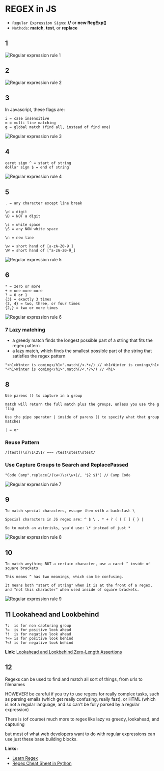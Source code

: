 # REGEX in JS

- `Regular Expression Signs`: **//** or **new RegExp()**
- `Methods`: **match**, **test**, or **replace**

## 1
![Regular expression rule 1](./img/regex1.png)

## 2
![Regular expression rule 2](./img/regex2.png)

## 3
In Javascript, these flags are:
```
i = case insensitive
m = multi line matching
g = global match (find all, instead of find one)
```

![Regular expression rule 3](./img/regex3.png)

## 4
```
caret sign ^ = start of string
dollar sign $ = end of string
```

![Regular expression rule 4](./img/regex4.png)

## 5
```
. = any character except line break

\d = digit
\D = NOT a digit

\s = white space
\S = any NON white space

\n = new line

\w = short hand of [a-zA-Z0-9_]
\W = short hand of [^a-zA-Z0-9_]
```

![Regular expression rule 5](./img/regex5.png)

## 6
```
* = zero or more
+ = one more more 
? = 0 or 1 
{3} = exactly 3 times 
{2, 4} = two, three, or four times 
{2,} = two or more times
```

![Regular expression rule 6](./img/regex6.png)

### 7 Lazy matching

- a greedy match finds the longest possible part of a string that fits the regex pattern
- a lazy match, which finds the smallest possible part of the string that satisfies the regex pattern

```
"<h1>Winter is coming</h1>".match(/<.*>/) // <h1>Winter is coming</h1>
"<h1>Winter is coming</h1>".match(/<.*?>/) // <h1>
```

## 8
```
Use parens () to capture in a group

match will return the full match plus the groups, unless you use the g flag

Use the pipe operator | inside of parens () to specify what that group matches

| = or
```

### Reuse Pattern
```
/(test)(\s)\1\2\1/ === /test\stest\stest/
```

### Use Capture Groups to Search and ReplacePassed

```
"Code Camp".replace(/(\w+)\s(\w+)/, '$2 $1') // Camp Code
```

![Regular expression rule 7](./img/regex7.png)

## 9
```
To match special characters, escape them with a backslash \

Special characters in JS regex are: ^ $ \ . * + ? ( ) [ ] { } |

So to match an asterisks, you'd use: \* instead of just *
```

![Regular expression rule 8](./img/regex8.png)

## 10
```
To match anything BUT a certain character, use a caret ^ inside of square brackets

This means ^ has two meanings, which can be confusing.

It means both "start of string" when it is at the front of a regex, and "not this character" when used inside of square brackets.
```

![Regular expression rule 9](./img/regex9.png)

## 11 Lookahead and Lookbehind

```
?:  is for non capturing group
?=  is for positive look ahead
?!  is for negative look ahead
?<= is for positive look behind
?<! is for negative look behind
```

**Link**: [Lookahead and Lookbehind Zero-Length Assertions](http://www.regular-expressions.info/lookaround.html)

## 12
Regexs can be used to find and match all sort of things, from urls to filenames

HOWEVER! be careful if you try to use regexs for really complex tasks, such as parsing emails (which get really confusing, really fast), or HTML (which is not a regular language, and so can't be fully parsed by a regular expression)

There is (of course) much more to regex like lazy vs greedy, lookahead, and capturing

but most of what web developers want to do with regular expressions can use just these base building blocks.


**Links:**
- [Learn Regex](https://github.com/ziishaned/learn-regex)
- [Regex Cheat Sheet in Python](https://www.dataquest.io/blog/regex-cheatsheet/)
